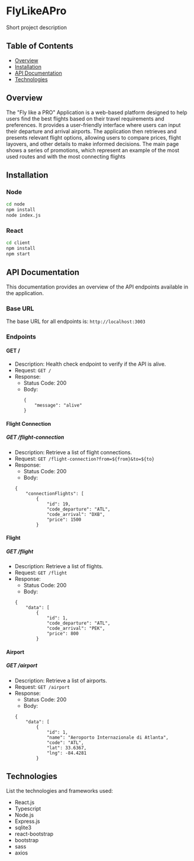 # FlyLikeAPro

Short project description

## Table of Contents

-   [Overview](#overview)
-   [Installation](#installation)
-   [API Documentation](#api-documentation)
-   [Technologies](#technologies)

## Overview

The "Fly like a PRO" Application is a web-based platform designed to help users find the best flights based on their travel requirements and preferences. It provides a user-friendly interface where users can input their departure and arrival airports. The application then retrieves and presents relevant flight options, allowing users to compare prices, flight layovers, and other details to make informed decisions.
The main page shows a series of promotions, which represent an example of the most used routes and with the most connecting flights

## Installation

### Node

```bash
cd node
npm install
node index.js
```

### React

```bash
cd client
npm install
npm start
```

## API Documentation

This documentation provides an overview of the API endpoints available in the application.

### Base URL

The base URL for all endpoints is: `http://localhost:3003`

### Endpoints

#### GET /

-   Description: Health check endpoint to verify if the API is alive.
-   Request: `GET /`
-   Response:
    -   Status Code: 200
    -   Body:
        ```
        {
            "message": "alive"
        }
        ```

#### Flight Connection

##### GET /flight-connection

-   Description: Retrieve a list of flight connections.
-   Request: `GET /flight-connection?from=${from}&to=${to}`
-   Response:
    -   Status Code: 200
    -   Body:
    ```
    {
        "connectionFlights": [
            {
                "id": 19,
                "code_departure": "ATL",
                "code_arrival": "DXB",
                "price": 1500
            }
    ```

#### Flight

##### GET /flight

-   Description: Retrieve a list of flights.
-   Request: `GET /flight`
-   Response:
    -   Status Code: 200
    -   Body:
    ```
    {
        "data": [
            {
                "id": 1,
                "code_departure": "ATL",
                "code_arrival": "PEK",
                "price": 800
            }
    ```

#### Airport

##### GET /airport

-   Description: Retrieve a list of airports.
-   Request: `GET /airport`
-   Response:
    -   Status Code: 200
    -   Body:
    ```
    {
        "data": [
            {
                "id": 1,
                "name": "Aeroporto Internazionale di Atlanta",
                "code": "ATL",
                "lat": 33.6367,
                "lng": -84.4281
            }
    ```

## Technologies

List the technologies and frameworks used:

-   React.js
-   Typescript
-   Node.js
-   Express.js
-   sqlite3
-   react-bootstrap
-   bootstrap
-   sass
-   axios
